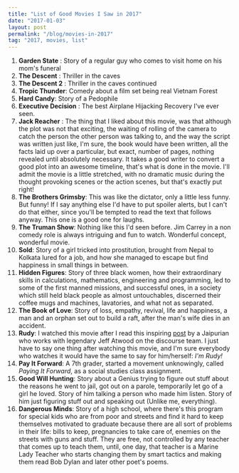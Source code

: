 ```yaml
---
title: "List of Good Movies I Saw in 2017"
date: "2017-01-03"
layout: post
permalink: "/blog/movies-in-2017"
tag: "2017, movies, list"
---
```


1. **Garden State** : Story of a regular guy who comes to visit home on his mom's funeral
2. **The Descent** : Thriller in the caves
3. **The Descent 2** : Thriller in the caves continued
4. **Tropic Thunder**: Comedy about a film set being real Vietnam Forest
5. **Hard Candy**: Story of a Pedophile
6. **Executive Decision** : The best Airplane Hijacking Recovery I've ever seen.
7. **Jack Reacher** : The thing that I liked about this movie, was that although the plot was not that exciting, the waiting of rolling of the camera to catch the person the other person was talking to, and the way the script was written just like, I'm sure, the book would have been written, all the facts laid up over a particular, but exact, number of pages, nothing revealed until absolutely necessary. It takes a good writer to convert a good plot into an awesome timeline, that's what is done in the movie. I'll admit the movie is a little stretched, with no dramatic music during the thought provoking scenes or the action scenes, but that's exactly put right!
8. **The Brothers Grimsby**: This was like the dictator, only a little less funny. But funny! If I say anything else I'd have to put spoiler alerts, but I can't do that either, since you'll be tempted to read the text that follows anyway. This one is a good one for laughs.
9. **The Truman Show**: Nothing like this I'd seen before. Jim Carrey in a non comedy role is always intriguing and fun to watch. Wonderful concept, wonderful movie.
10. **Sold**: Story of a girl tricked into prostitution, brought from Nepal to Kolkata lured for a job, and how she managed to escape but find happiness in small things in between.
11. **Hidden Figures**: Story of three black women, how their extraordinary skills in calculations, mathematics, engineering and programming, led to some of the first manned missions, and successful ones, in a society which still held black people as almost untouchables, discerned their coffee mugs and machines, lavatories, and what not as separated.
12. **The Book of Love**: Story of loss, empathy, revival, life and happiness, a man and an orphan set out to build a raft, after the man's wife dies in an accident.
13. **Rudy**: I watched this movie after I read this inspiring [post](https://blog.techapj.com/thank-you-coach-c345f863fb2c#.om40unthv) by a Jaipurian who works with legendary Jeff Atwood on the discourse team. I just have to say one thing after watching this movie, and I'm sure everybody who watches it would have the same to say for him/herself: _I'm Rudy!_
14. **Pay It Forward**: A 7th grader, started a movement unknowingly, called _Paying It Forward_, as a social studies class assignment.
15. **Good Will Hunting**: Story about a Genius trying to figure out stuff about the reasons he went to jail, got out on a parole, temporarily let go of a girl he loved. Story of him talking a person who made him listen. Story of him just figuring stuff out and speaking out (Unlike me, everything).
15. **Dangerous Minds**: Story of a high school, where there's this program for special kids who are from poor and streets and find it hard to keep themselves motivated to graduate because there are all sort of problems in their life: bills to keep, pregnancies to take care of, enemies on the streets with guns and stuff. They are free, not controlled by any teacher that comes up to teach them, until, one day, that teacher is a Marine Lady Teacher who starts changing them by smart tactics and making them read Bob Dylan and later other poet's poems.
